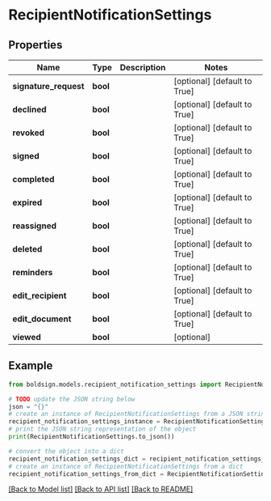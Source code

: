 # RecipientNotificationSettings


## Properties

Name | Type | Description | Notes
------------ | ------------- | ------------- | -------------
**signature_request** | **bool** |  | [optional] [default to True]
**declined** | **bool** |  | [optional] [default to True]
**revoked** | **bool** |  | [optional] [default to True]
**signed** | **bool** |  | [optional] [default to True]
**completed** | **bool** |  | [optional] [default to True]
**expired** | **bool** |  | [optional] [default to True]
**reassigned** | **bool** |  | [optional] [default to True]
**deleted** | **bool** |  | [optional] [default to True]
**reminders** | **bool** |  | [optional] [default to True]
**edit_recipient** | **bool** |  | [optional] [default to True]
**edit_document** | **bool** |  | [optional] [default to True]
**viewed** | **bool** |  | [optional] 

## Example

```python
from boldsign.models.recipient_notification_settings import RecipientNotificationSettings

# TODO update the JSON string below
json = "{}"
# create an instance of RecipientNotificationSettings from a JSON string
recipient_notification_settings_instance = RecipientNotificationSettings.from_json(json)
# print the JSON string representation of the object
print(RecipientNotificationSettings.to_json())

# convert the object into a dict
recipient_notification_settings_dict = recipient_notification_settings_instance.to_dict()
# create an instance of RecipientNotificationSettings from a dict
recipient_notification_settings_from_dict = RecipientNotificationSettings.from_dict(recipient_notification_settings_dict)
```
[[Back to Model list]](../README.md#documentation-for-models) [[Back to API list]](../README.md#documentation-for-api-endpoints) [[Back to README]](../README.md)


